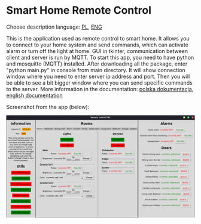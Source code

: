 # Smart Home Remote Control

Choose description language: [PL](https://github.com/wolski0420/SmartHomeRC/blob/master/README.pl.md), [ENG](https://github.com/wolski0420/SmartHomeRC/blob/master/README.md)

This is the application used as remote control to smart home. It allows you to connect to your home system and send commands, 
which can activate alarm or turn off the light at home. GUI in tkinter, communication between client and server is run by MQTT.
To start this app, you need to have python and mosquitto (MQTT) installed. After downloading all the package, enter "python main.py"
in console from main directory. It will show connection window where you need to enter server ip address and port. 
Then you will be able to see a bit bigger window where you can send specific commands to the server. More information in the documentation:
[polska dokumentacja](https://github.com/wolski0420/SmartHomeRC/blob/master/Documentation-PL.pdf),
[english documentation](https://github.com/wolski0420/SmartHomeRC/blob/master/Documentation-ENG.pdf)

Screenshot from the app (below):

<img alt="Screen" src="screen.png">
